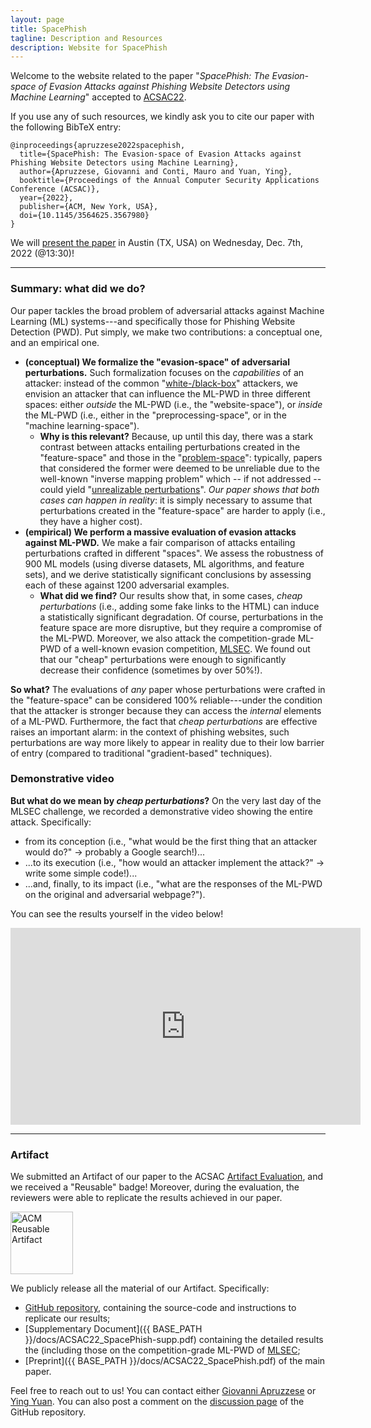 ```yaml
---
layout: page
title: SpacePhish
tagline: Description and Resources
description: Website for SpacePhish
---
```



Welcome to the website related to the paper "_SpacePhish: The Evasion-space of Evasion Attacks against Phishing Website Detectors using Machine Learning_" accepted to [ACSAC22](https://www.acsac.org/). 

If you use any of such resources, we kindly ask you to cite our paper  with the following BibTeX entry:
```
@inproceedings{apruzzese2022spacephish,
  title={SpacePhish: The Evasion-space of Evasion Attacks against Phishing Website Detectors using Machine Learning},
  author={Apruzzese, Giovanni and Conti, Mauro and Yuan, Ying},
  booktitle={Proceedings of the Annual Computer Security Applications Conference (ACSAC)},
  year={2022},
  publisher={ACM, New York, USA},
  doi={10.1145/3564625.3567980}
} 
```

We will [present the paper](https://www.openconf.org/acsac2022/modules/request.php?module=oc_program&action=program.php&p=program) in Austin (TX, USA) on Wednesday, Dec. 7th, 2022 (@13:30)! 


---

### Summary: what did we do?

Our paper tackles the broad problem of adversarial attacks against Machine Learning (ML) systems---and specifically those for Phishing Website Detection (PWD). Put simply, we make two contributions: a conceptual one, and an empirical one.

* **(conceptual) We formalize the "evasion-space" of adversarial perturbations.** Such formalization focuses on the _capabilities_ of an attacker: instead of the common "[white-/black-box](https://www.sciencedirect.com/science/article/pii/S0031320318302565)" attackers, we envision an attacker that can influence the ML-PWD in three different spaces: either _outside_ the ML-PWD (i.e., the "website-space"), or _inside_ the ML-PWD (i.e., either in the "preprocessing-space", or in the "machine learning-space").
  * **Why is this relevant?** Because, up until this day, there was a stark contrast between attacks entailing perturbations created in the "feature-space" and those in the "[problem-space](https://ieeexplore.ieee.org/abstract/document/9152781)": typically, papers that considered the former were deemed to be unreliable due to the well-known "inverse mapping problem" which -- if not addressed -- could yield "[unrealizable perturbations](https://www.usenix.org/conference/usenixsecurity19/presentation/tong)". _Our paper shows that both cases can happen in reality_: it is simply necessary to assume that perturbations created in the "feature-space" are harder to apply (i.e., they have a higher cost).
* **(empirical) We perform a massive evaluation of evasion attacks against ML-PWD.** We make a fair comparison of attacks entailing perturbations crafted in different "spaces". We assess the robustness of 900 ML models (using diverse datasets, ML algorithms, and feature sets), and we derive statistically significant conclusions by assessing each of these against 1200 adversarial examples. 
  * **What did we find?** Our results show that, in some cases, _cheap perturbations_ (i.e., adding some fake links to the HTML) can induce a statistically significant degradation. Of course, perturbations in the feature space are more disruptive, but they require a compromise of the ML-PWD. Moreover, we also attack the competition-grade ML-PWD of a well-known evasion competition, [MLSEC](https://mlsec.io/). We found out that our "cheap" perturbations were enough to significantly decrease their confidence (sometimes by over 50%!).

**So what?** The evaluations of *any* paper whose perturbations were crafted in the "feature-space" can be considered 100% reliable---under the condition that the attacker is stronger because they can access the _internal_ elements of a ML-PWD. Furthermore, the fact that _cheap perturbations_ are effective raises an important alarm: in the context of phishing websites, such perturbations are way more likely to appear in reality due to their low barrier of entry (compared to traditional "gradient-based" techniques). 

### Demonstrative video

**But what do we mean by _cheap perturbations_?** On the very last day of the MLSEC challenge, we recorded a demonstrative video showing the entire attack. Specifically:
* from its conception (i.e., "what would be the first thing that an attacker would do?" -> probably a Google search!)...
* ...to its execution (i.e., "how would an attacker implement the attack?" -> write some simple code!)...
* ...and, finally, to its impact (i.e., "what are the responses of the ML-PWD on the original and adversarial webpage?").

You can see the results yourself in the video below!

<iframe width="560" height="315" src="https://www.youtube.com/embed/06G24tM3SPE" title="YouTube video player" frameborder="0" allow="accelerometer; autoplay; clipboard-write; encrypted-media; gyroscope; picture-in-picture" allowfullscreen></iframe>

---

### Artifact

We submitted an Artifact of our paper to the ACSAC [Artifact Evaluation](https://www.acsac.org/2022/program/artifacts/), and we received a "Reusable" badge! Moreover, during the evaluation, the reviewers were able to replicate the results achieved in our paper. 

<a href="https://www.acm.org/publications/policies/artifact-review-badging" target="_blank"><img src="{{ BASE_PATH }}/assets/artifacts_evaluated_reusable.png" alt="ACM Reusable Artifact" width="100"/></a>


We publicly release all the material  of our Artifact. Specifically:
* [GitHub repository](https://github.com/hihey54/acsac22_spacephish), containing the source-code and instructions to replicate our results;
* [Supplementary Document]({{ BASE_PATH }}/docs/ACSAC22_SpacePhish-supp.pdf) containing the detailed results the (including those on the competition-grade ML-PWD of [MLSEC](https://mlsec.io/);
* [Preprint]({{ BASE_PATH }}/docs/ACSAC22_SpacePhish.pdf) of the main paper.

Feel free to reach out to us! You can contact either [Giovanni Apruzzese](mailto:giovanni.apruzzese@uni.li) or [Ying Yuan](mailto:ying.yuan@studenti.unipd.it). You can also post a comment on the [discussion page](https://github.com/hihey54/acsac22_spacephish/discussions/) of the GitHub repository.